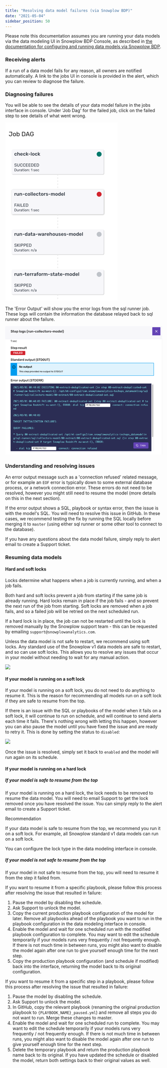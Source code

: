 ```yaml
---
title: "Resolving data model failures (via Snowplow BDP)"
date: "2021-05-04"
sidebar_position: 50
---
```


Please note this documentation assumes you are running your data models via the data modeling UI in Snowplow BDP Console, as described in [the documentation for configuring and running data models via Snowplow BDP](/docs/modeling-your-data/configuring-and-running-data-models-via-snowplow-insights/#21_Configuring_data_models_via_the_data_modeling_UI_new).

### Receiving alerts

If a run of a data model fails for any reason, all owners are notified automatically. A link to the jobs UI in console is provided in the alert, which you can review to diagnose the failure.

### Diagnosing failures

You will be able to see the details of your data model failure in the jobs interface in console. Under 'Job Dag' for the failed job, click on the failed step to see details of what went wrong.

![](images/screenshot-2021-03-01-at-13.20.32-edited.png)

The 'Error Output' will show you the error logs from the sql runner job. These logs will contain the information the database relayed back to sql runner about the failure.

![](images/screenshot-2021-03-01-at-14.51.39.png)

### Understanding and resolving issues

An error output message such as a 'connection refused' related message, or for example an `EOF` error is typically down to some external database process, or a network connection error. These errors do not need to be resolved, however you might still need to resume the model (more details on this in the next section).

If the error output shows a SQL, playbook or syntax error, then the issue is with the model's SQL. You will need to resolve this issue in GitHub. In these cases, we recommend testing the fix by running the SQL locally before merging it to `master` (using either sql runner or some other tool to connect to the database).

If you have any questions about the data model failure, simply reply to alert email to create a Support ticket.

### Resuming data models

#### Hard and soft locks

Locks determine what happens when a job is currently running, and when a job fails.

Both hard and soft locks prevent a job from starting if the same job is already running. Hard locks remain in place if the job fails - and so prevent the next run of the job from starting. Soft locks are removed when a job fails, and so a failed job will be retried on the next scheduled run.

If a hard lock is in place, the job can not be restarted until the lock is removed manually by the Snowplow support team - this can be requested by emailing `support@snowplowanalytics.com`.

Unless the data model is not safe to restart, we recommend using soft locks. Any standard use of the Snowplow v1 data models are safe to restart, and so can use soft locks. This allows you to resolve any issues that occur in your model without needing to wait for any manual action.

![](https://docs.snowplowanalytics.com/wp-content/uploads/sites/2/2021/05/image-1.png?w=1024)

#### If your model is running on a soft lock

If your model is running on a soft lock, you do not need to do anything to resume it. This is the reason for recommending all models run on a soft lock if they are safe to resume from the top.

If there is an issue with the SQL or playbooks of the model when it fails on a soft lock, it will continue to run on schedule, and will continue to send alerts each time it fails. There's nothing wrong with letting this happen, however you can also pause the model until you have fixed the issue and are ready to retry it. This is done by setting the status to `disabled`:

![](https://docs.snowplowanalytics.com/wp-content/uploads/sites/2/2021/05/image-2.png?w=1024)

Once the issue is resolved, simply set it back to `enabled` and the model will run again on its schedule.

#### If your model is running on a hard lock

##### If your model is safe to resume from the top

If your model is running on a hard lock, the lock needs to be removed to resume the data model. You will need to email Support to get the lock removed once you have resolved the issue. You can simply reply to the alert email to create a Support ticket.

Recommendation

If your data model is safe to resume from the top, we recommend you run it on a soft lock. For example, all Snowplow standard v1 data models can run on a soft lock.

You can configure the lock type in the data modeling interface in console.

##### If your model is not safe to resume from the top

If your model in not safe to resume from the top, you will need to resume it from the step it failed from.

If you want to resume it from a specific playbook, please follow this process after resolving the issue that resulted in failure:

1. Pause the model by disabling the schedule.
2. Ask Support to unlock the model.
3. Copy the current production playbook configuration of the model for later. Remove all playbooks ahead of the playbook you want to run in the playbook configuration in the data modeling interface in console.
4. Enable the model and wait for one scheduled run with the modified playbook configuration to complete. You may want to edit the schedule temporarily if your models runs very frequently / not frequently enough. If there is not much time in between runs, you might also want to disable the model again after one run to give yourself enough time for the next step.
5. Copy the production playbook configuration (and schedule if modified) back into the interface, returning the model back to its original configuration.

If you want to resume it from a specific step in a playbook, please follow this process after resolving the issue that resulted in failure:

1. Pause the model by disabling the schedule.
2. Ask Support to unlock the model.
3. In GitHub, copy the relevant playbook (renaming the original production playbook to `{PLAYBOOK_NAME}_paused.yml`) and remove all steps you do not want to run. Merge these changes to master.
4. Enable the model and wait for one scheduled run to complete. You may want to edit the schedule temporarily if your models runs very frequently / not frequently enough. If there is not much time in between runs, you might also want to disable the model again after one run to give yourself enough time for the next step.
5. Delete the temporary playbook and return the production playbook name back to its original. If you have updated the schedule or disabled the model, return both settings back to their original values as well.
